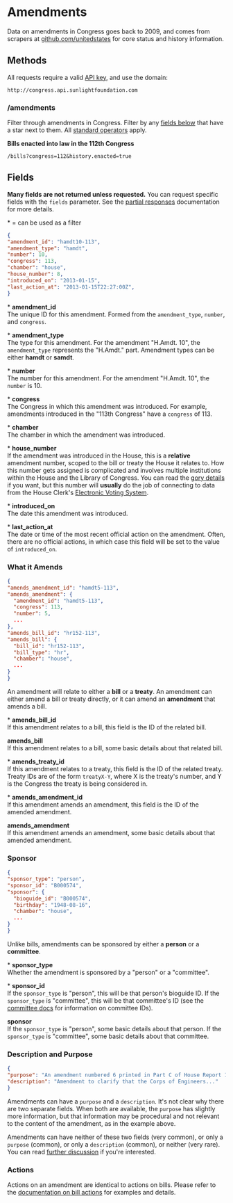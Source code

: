 # Amendments

Data on amendments in Congress goes back to 2009, and comes from scrapers at [github.com/unitedstates](https://github.com/unitedstates/congress) for core status and history information.

## Methods

All requests require a valid [API key](index.html#parameters/api-key), and use the domain:

```text
http://congress.api.sunlightfoundation.com
```

### /amendments

Filter through amendments in Congress. Filter by any [fields below](#fields) that have a star next to them. All [standard operators](index.html#parameters/operators) apply.

**Bills enacted into law in the 112th Congress**

```text
/bills?congress=112&history.enacted=true
```



## Fields

**Many fields are not returned unless requested.** You can request specific fields with the `fields` parameter. See the [partial responses](index.html#parameters/partial-responses) documentation for more details.

\* = can be used as a filter

```json
{
"amendment_id": "hamdt10-113",
"amendment_type": "hamdt",
"number": 10,
"congress": 113,
"chamber": "house",
"house_number": 8,
"introduced_on": "2013-01-15",
"last_action_at": "2013-01-15T22:27:00Z",
}
```

\* **amendment_id**<br/>
The unique ID for this amendment. Formed from the `amendment_type`, `number`, and `congress`.

\* **amendment_type**<br/>
The type for this amendment. For the amendment "H.Amdt. 10", the `amendment_type` represents the "H.Amdt." part. Amendment types can be either **hamdt** or **samdt**.

\* **number**<br/>
The number for this amendment. For the amendment "H.Amdt. 10", the `number` is 10.

\* **congress**<br/>
The Congress in which this amendment was introduced. For example, amendments introduced in the "113th Congress" have a `congress` of 113.

\* **chamber**<br/>
The chamber in which the amendment was introduced.

\* **house_number**<br/>
If the amendment was introduced in the House, this is a **relative** amendment number, scoped to the bill or treaty the House it relates to. How this number gets assigned is complicated and involves multiple institutions within the House and the Library of Congress. You can read the [gory details](https://github.com/unitedstates/congress/issues/68) if you want, but this number will **usually** do the job of connecting to data from the House Clerk's [Electronic Voting System](http://clerk.house.gov/evs/2013/index.asp).

\* **introduced_on**<br/>
The date this amendment was introduced.

\* **last_action_at**<br/>
The date or time of the most recent official action on the amendment. Often, there are no official actions, in which case this field will be set to the value of `introduced_on`.

### What it Amends

```json
{
"amends_amendment_id": "hamdt5-113",
"amends_amendment": {
  "amendment_id": "hamdt5-113",
  "congress": 113,
  "number": 5,
  ...
},
"amends_bill_id": "hr152-113",
"amends_bill": {
  "bill_id": "hr152-113",
  "bill_type": "hr",
  "chamber": "house",
  ...
}
}
```

An amendment will relate to either a **bill** or a **treaty**. An amendment can either amend a bill or treaty directly, or it can amend an **amendment** that amends a bill.

\* **amends_bill_id**<br/>
If this amendment relates to a bill, this field is the ID of the related bill.

**amends_bill**<br/>
If this amendment relates to a bill, some basic details about that related bill.

\* **amends_treaty_id**<br/>
If this amendment relates to a treaty, this field is the ID of the related treaty. Treaty IDs are of the form `treatyX-Y`, where X is the treaty's number, and Y is the Congress the treaty is being considered in.

\* **amends_amendment_id**<br/>
If this amendment amends an amendment, this field is the ID of the amended amendment.

**amends_amendment**<br/>
If this amendment amends an amendment, some basic details about that amended amendment.


### Sponsor

```json
{
"sponsor_type": "person",
"sponsor_id": "B000574",
"sponsor": {
  "bioguide_id": "B000574",
  "birthday": "1948-08-16",
  "chamber": "house",
  ...
}
}
```

Unlike bills, amendments can be sponsored by either a **person** or a **committee**.

\* **sponsor_type**<br/>
Whether the amendment is sponsored by a "person" or a "committee".

\* **sponsor_id**<br/>
If the `sponsor_type` is "person", this will be that person's bioguide ID. If the `sponsor_type` is "committee", this will be that committee's ID (see the [committee docs](committees.html) for information on committee IDs).

**sponsor**<br/>
If the `sponsor_type` is "person", some basic details about that person. If the `sponsor_type` is "committee", some basic details about that committee.

### Description and Purpose

```json
{
"purpose": "An amendment numbered 6 printed in Part C of House Report 113-1 to clarify that the Corps of Engineers...",
"description": "Amendment to clarify that the Corps of Engineers..."
}
```

Amendments can have a `purpose` and a `description`. It's not clear why there are two separate fields. When both are available, the `purpose` has slightly more information, but that information may be procedural and not relevant to the content of the amendment, as in the example above.

Amendments can have neither of these two fields (very common), or only a `purpose` (common), or only a `description` (common), or neither (very rare). You can read [further discussion](https://github.com/unitedstates/congress/issues/71#issuecomment-18246379) if you're interested.

### Actions

Actions on an amendment are identical to actions on bills. Please refer to the [documentation on bill actions](bills.html#fields/actions) for examples and details.